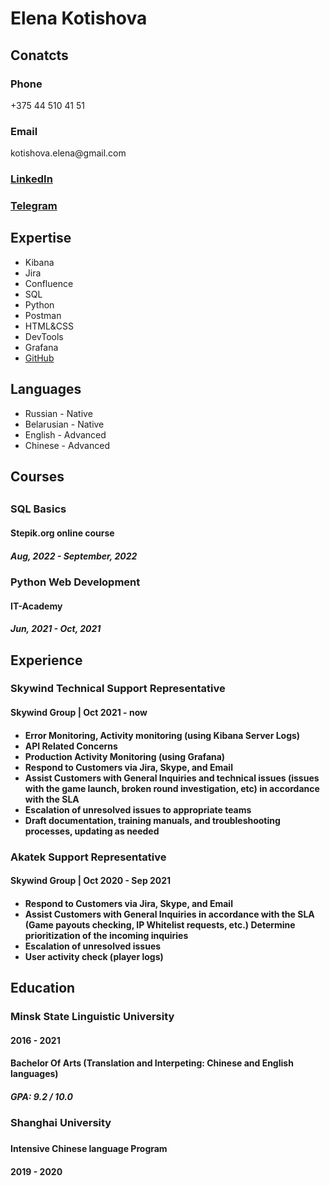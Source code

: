 <!DOCTYPE html>
<html lang="ru">
<head>
  <meta charset="UTF-8">
</head>
<body>
<!DOCTYPE html>
<html lang="ru">
<head>
  <meta charset="UTF-8">
</head>
<body>
  <h1>Elena Kotishova</h1>
  <div>
  <div>
  <h2><strong>Conatcts</strong></h2>
  </div>
  <h3>Phone</h3>
  <p class="content">+375 44 510 41 51</p>
  <h3>Email</h3>
  <p class="content">kotishova.elena@gmail.com<p>
  <h3><a href="https://www.linkedin.com/in/kotishovaelena/">LinkedIn</a></h3>
  <h3><a href="http://t.me/lena_kotishova">Telegram</a></h3>
  </div>

  <div>
    <h2>Expertise</h2>
    <ul>
    <li>Kibana</li>
    <li>Jira</li>
    <li>Confluence</li>
    <li>SQL</li>
    <li>Python</li>
    <li>Postman</li>
    <li>HTML&CSS</li>
    <li>DevTools</li>
    <li>Grafana</li>
    <li><a href="https://github.com/lenakotishova">GitHub</a></li>
    </ul> 
  </div>
  <div>
    <h2>Languages</h2>
    <ul>
    <li>Russian - Native</li> 
    <li>Belarusian - Native</li>
    <li>English - Advanced</li>
    <li>Chinese - Advanced</li>
    </ul>
  </div>
  <div>
    <h2>Courses<h2>
    <h3>SQL Basics</h3>
    <h4>Stepik.org online course</h4>
    <h5>Aug, 2022 - September, 2022<h5>
    <h3>Python Web Development</h3>
    <h4>IT-Academy</h4>
    <h5>Jun, 2021 - Oct, 2021</h5>
  </div>
  <div>
    <h2>Experience</h2>
    <h3>Skywind Technical Support Representative</h3>
    <h4>Skywind Group | Oct 2021 - now<h4>
    <ul>
    <li>Error Monitoring, Activity monitoring (using Kibana Server Logs)</li>
    <li>API Related Concerns</li>
    <li>Production Activity Monitoring (using Grafana)</li>
    <li>Respond to Customers via Jira, Skype, and Email</li>
    <li>Assist Customers with General Inquiries and technical issues (issues with the game launch, broken round investigation, etc) in accordance with the SLA</li>
    <li>Escalation of unresolved issues to appropriate teams</li>
    <li>Draft documentation, training manuals, and troubleshooting processes, updating as needed</li>
    </ul>
<h3>Akatek Support Representative</h3>
<h4>Skywind Group | Oct 2020 - Sep 2021<h4>
<ul>
<li>Respond to Customers via Jira, Skype, and Email</li>
<li>Assist Customers with General Inquiries in accordance with the SLA (Game payouts checking, IP Whitelist requests, etc.) Determine prioritization of the incoming inquiries</li>
<li>Escalation of unresolved issues</li>
<li>User activity check (player logs)</li>
  </div>
  <div>
    <h2>Education</h2>
    <h3>Minsk State Linguistic University</h3>
    <h4>2016 - 2021</h4>
    <h4>Bachelor Of Arts (Translation and Interpeting: Chinese and English languages)<h4>
    <h5>GPA: 9.2 / 10.0</h3>
    <h3>Shanghai University<h3>
    <h4>Intensive Chinese language Program</h4>
    <h4>2019 - 2020</h4>
    </div>
</body>


</html>
</body>


</html>
